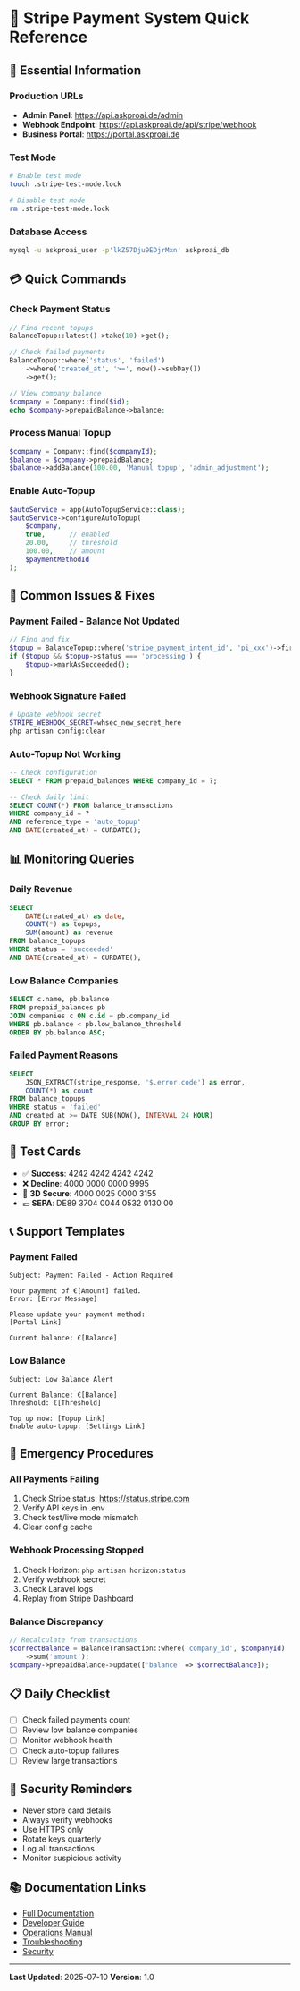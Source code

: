 # 🚀 Stripe Payment System Quick Reference

## 🔑 Essential Information

### Production URLs
- **Admin Panel**: https://api.askproai.de/admin
- **Webhook Endpoint**: https://api.askproai.de/api/stripe/webhook
- **Business Portal**: https://portal.askproai.de

### Test Mode
```bash
# Enable test mode
touch .stripe-test-mode.lock

# Disable test mode
rm .stripe-test-mode.lock
```

### Database Access
```bash
mysql -u askproai_user -p'lkZ57Dju9EDjrMxn' askproai_db
```

## 💳 Quick Commands

### Check Payment Status
```php
// Find recent topups
BalanceTopup::latest()->take(10)->get();

// Check failed payments
BalanceTopup::where('status', 'failed')
    ->where('created_at', '>=', now()->subDay())
    ->get();

// View company balance
$company = Company::find($id);
echo $company->prepaidBalance->balance;
```

### Process Manual Topup
```php
$company = Company::find($companyId);
$balance = $company->prepaidBalance;
$balance->addBalance(100.00, 'Manual topup', 'admin_adjustment');
```

### Enable Auto-Topup
```php
$autoService = app(AutoTopupService::class);
$autoService->configureAutoTopup(
    $company,
    true,      // enabled
    20.00,     // threshold
    100.00,    // amount
    $paymentMethodId
);
```

## 🚨 Common Issues & Fixes

### Payment Failed - Balance Not Updated
```php
// Find and fix
$topup = BalanceTopup::where('stripe_payment_intent_id', 'pi_xxx')->first();
if ($topup && $topup->status === 'processing') {
    $topup->markAsSucceeded();
}
```

### Webhook Signature Failed
```bash
# Update webhook secret
STRIPE_WEBHOOK_SECRET=whsec_new_secret_here
php artisan config:clear
```

### Auto-Topup Not Working
```sql
-- Check configuration
SELECT * FROM prepaid_balances WHERE company_id = ?;

-- Check daily limit
SELECT COUNT(*) FROM balance_transactions 
WHERE company_id = ? 
AND reference_type = 'auto_topup' 
AND DATE(created_at) = CURDATE();
```

## 📊 Monitoring Queries

### Daily Revenue
```sql
SELECT 
    DATE(created_at) as date,
    COUNT(*) as topups,
    SUM(amount) as revenue
FROM balance_topups
WHERE status = 'succeeded'
AND DATE(created_at) = CURDATE();
```

### Low Balance Companies
```sql
SELECT c.name, pb.balance 
FROM prepaid_balances pb 
JOIN companies c ON c.id = pb.company_id 
WHERE pb.balance < pb.low_balance_threshold 
ORDER BY pb.balance ASC;
```

### Failed Payment Reasons
```sql
SELECT 
    JSON_EXTRACT(stripe_response, '$.error.code') as error,
    COUNT(*) as count
FROM balance_topups
WHERE status = 'failed'
AND created_at >= DATE_SUB(NOW(), INTERVAL 24 HOUR)
GROUP BY error;
```

## 🔧 Test Cards

- ✅ **Success**: 4242 4242 4242 4242
- ❌ **Decline**: 4000 0000 0000 9995
- 🔐 **3D Secure**: 4000 0025 0000 3155
- 💶 **SEPA**: DE89 3704 0044 0532 0130 00

## 📞 Support Templates

### Payment Failed
```
Subject: Payment Failed - Action Required

Your payment of €[Amount] failed.
Error: [Error Message]

Please update your payment method:
[Portal Link]

Current balance: €[Balance]
```

### Low Balance
```
Subject: Low Balance Alert

Current Balance: €[Balance]
Threshold: €[Threshold]

Top up now: [Topup Link]
Enable auto-topup: [Settings Link]
```

## 🛟 Emergency Procedures

### All Payments Failing
1. Check Stripe status: https://status.stripe.com
2. Verify API keys in .env
3. Check test/live mode mismatch
4. Clear config cache

### Webhook Processing Stopped
1. Check Horizon: `php artisan horizon:status`
2. Verify webhook secret
3. Check Laravel logs
4. Replay from Stripe Dashboard

### Balance Discrepancy
```php
// Recalculate from transactions
$correctBalance = BalanceTransaction::where('company_id', $companyId)
    ->sum('amount');
$company->prepaidBalance->update(['balance' => $correctBalance]);
```

## 📋 Daily Checklist

- [ ] Check failed payments count
- [ ] Review low balance companies  
- [ ] Monitor webhook health
- [ ] Check auto-topup failures
- [ ] Review large transactions

## 🔐 Security Reminders

- Never store card details
- Always verify webhooks
- Use HTTPS only
- Rotate keys quarterly
- Log all transactions
- Monitor suspicious activity

## 📚 Documentation Links

- [Full Documentation](./STRIPE_PAYMENT_SYSTEM_DOCUMENTATION.md)
- [Developer Guide](./STRIPE_DEVELOPER_SETUP_GUIDE.md)
- [Operations Manual](./STRIPE_OPERATIONS_MANUAL.md)
- [Troubleshooting](./STRIPE_TROUBLESHOOTING_GUIDE.md)
- [Security](./STRIPE_SECURITY_BEST_PRACTICES.md)

---

**Last Updated**: 2025-07-10
**Version**: 1.0
